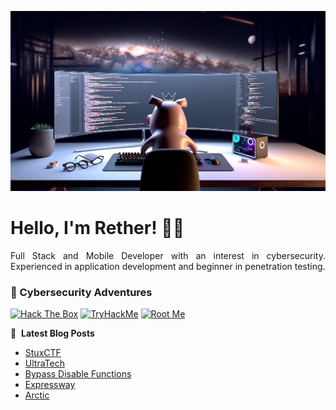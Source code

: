 ![Banner profile](./banner-profile.webp)

# Hello, I'm Rether! 👨‍💻

<p align="justify">
Full Stack and Mobile Developer with an interest in cybersecurity. Experienced in application development and beginner in penetration testing.
</p>

### 🔐 Cybersecurity Adventures

[![Hack The Box](https://img.shields.io/badge/Hack%20The%20Box-111927?logo=Hack%20The%20Box&logoColor=9FEF00)](https://app.hackthebox.com/users/585215)
[![TryHackMe](https://img.shields.io/badge/TryHackMe-212C42?logo=TryHackMe&logoColor=88CCEE)](https://tryhackme.com/r/p/Rether)
[![Root Me](https://img.shields.io/badge/RootMe-212C42?logo=RootMe&logoColor=F15A24)](https://www.root-me.org/rether)

📕 &nbsp;**Latest Blog Posts**

<!-- BLOG-POST-LIST:START -->
- [StuxCTF](https://retherszu.github.io/ctf/tryhackme/stux-ctf.html)
- [UltraTech](https://retherszu.github.io/ctf/tryhackme/ultra-tech.html)
- [Bypass Disable Functions](https://retherszu.github.io/ctf/tryhackme/bypass-disable-functions.html)
- [Expressway](https://retherszu.github.io/ctf/hack-the-box/machines/expressway.html)
- [Arctic](https://retherszu.github.io/ctf/hack-the-box/machines/arctic.html)
<!-- BLOG-POST-LIST:END -->
